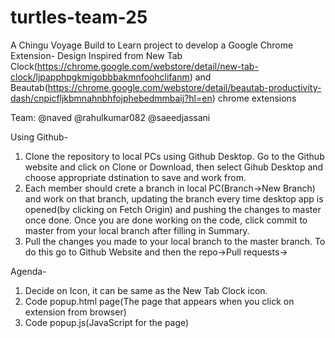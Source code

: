 # turtles-team-25
A Chingu Voyage Build to Learn project to develop a Google Chrome Extension- Design Inspired from New Tab Clock(https://chrome.google.com/webstore/detail/new-tab-clock/ljpapphpgkmigobbbakmnfoohclifanm) and Beautab(https://chrome.google.com/webstore/detail/beautab-productivity-dash/cnpicfljkbmnahnbhfojphebedmmbaij?hl=en) chrome extensions

Team:
@naved
@rahulkumar082
@saeedjassani

Using Github-
1. Clone the repository to local PCs using Github Desktop. Go to the Github website and click on Clone or Download, then select Gihub Desktop and choose appropriate dstination to save and work from.
2. Each member should crete a branch in local PC(Branch->New Branch) and work on that branch, updating the branch every time desktop app is opened(by clicking on Fetch Origin) and pushing the changes to master once done. Once you are done working on the code, click commit to master from your local branch after filling in Summary.
3. Pull the changes you made to your local branch to the master branch. To do this go to Github Website and then the repo->Pull requests->

Agenda-
1. Decide on Icon, it can be same as the New Tab Clock icon.
2. Code popup.html page(The page that appears when you click on extension from browser)
3. Code popup.js(JavaScript for the page)
